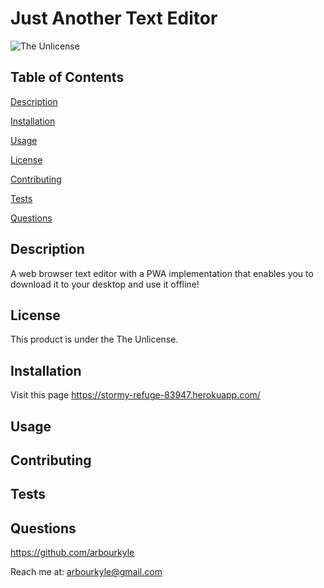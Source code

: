 # Just Another Text Editor
![The Unlicense](https://img.shields.io/badge/license-The%20Unlicense-blue.svg)
## Table of Contents

[Description](#description)

[Installation](#installation)

[Usage](#usage)

[License](#license)

[Contributing](#contributing)

[Tests](#tests)

[Questions](#questions)

## Description
A web browser text editor with a PWA implementation that enables you to download it to your desktop and use it offline!

## License
This product is under the The Unlicense.

## Installation
Visit this page https://stormy-refuge-83947.herokuapp.com/

## Usage


## Contributing


## Tests


## Questions
https://github.com/arbourkyle 

Reach me at: arbourkyle@gmail.com